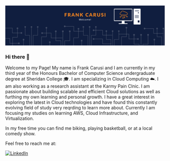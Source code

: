 <!--
![](https://images.unsplash.com/photo-1667984390538-3dea7a3fe33d?ixlib=rb-4.0.3&ixid=M3wxMjA3fDB8MHxwaG90by1wYWdlfHx8fGVufDB8fHx8fA%3D%3D&auto=format&fit=crop&w=1932&q=80)

![](https://images.unsplash.com/photo-1667984390535-6d03cff0b11a?ixlib=rb-4.0.3&ixid=M3wxMjA3fDB8MHxwaG90by1wYWdlfHx8fGVufDB8fHx8fA%3D%3D&auto=format&fit=crop&w=1932&q=80)
-->
![](Banner.png)



### Hi there 👋

Welcome to my Page! My name is Frank Carusi and I am currently in my third year of the Honours Bachelor of Computer Science undergraduate degree at Sheridan College 🎓. I am specializing in Cloud Computing ☁️. I am also working as a research assistant at the Karmy Pain Clnic. I am passionate about building scalable and efficient Cloud solutions as well as furthing my own learning and personal growth. I have a great interest in exploring the latest in Cloud technologies and have found this constantly evolving field of study very reqrding to learn more about. Currently I am focusing my studies on learning AWS, Cloud Infrastructure, and Virtualization.


In my free time you can find me biking, playing basketball, or at a local comedy show.

Feel free to reach me at:

[![LinkedIn](https://img.shields.io/badge/LinkedIn-YourName-blue?style=for-the-badge&logo=linkedin)](https://www.linkedin.com/in/frank-carusi-6b225b140/)
